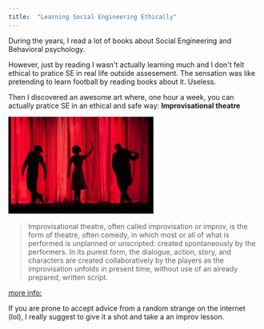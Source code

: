 ```yaml
---
title:  "Learning Social Engineering Ethically"
---
```



During the years, I read a lot of books about  Social Engineering and Behavioral psychology. 

However, just by reading I wasn't actually learning much and I don't felt ethical to pratice SE in real life outside assesement. The sensation  was like pretending to learn  football by reading books about it. Useless.  

Then I discovered an awesome art where, one hour a week, you can actually pratice SE in an ethical and safe  way: **Improvisational theatre**

![](/assets/images/2022-05-10-23-08-39.png)



> Improvisational theatre, often called improvisation or improv, is the form of theatre, often comedy, in which most or all of what is performed is unplanned or unscripted: created spontaneously by the performers. In its purest form, the dialogue, action, story, and characters are created collaboratively by the players as the improvisation unfolds in present time, without use of an already prepared, written script. 

[more info:](https://en.wikipedia.org/wiki/Improvisational_theatre)


If you are prone to accept advice from a random strange on the internet (lol), I really suggest to give it  a shot and take a an improv lesson.



